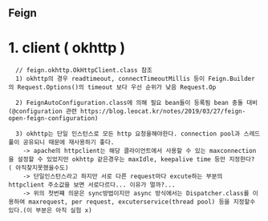 
## Feign
  # 1. client ( okhttp )
      // feign.okhttp.OkHttpClient.class 참조
      1) okhttp의 경우 readtimeout, connectTimeoutMillis 등이 Feign.Builder 의 Request.Options()의 timeout 보다 우선 순위가 낮음 Request.Op
      
      2) FeignAutoConfiguration.class에 의해 필요 bean들이 등록됨 bean 충돌 대비 (@configuration 관련 https://blog.leocat.kr/notes/2019/03/27/feign-open-feign-configuration)
      
      3) okhttp는 단일 인스턴스로 모든 http 요청을해야한다. connection pool과 스레드 풀이 공유되니 때문에 재사용하기 좋다.  
        -> apache의 httpclient는 해당 클라이언트에서 사용할 수 있는 maxconnection을 설정할 수 있었지만 okhttp 같은경우는 maxIdle, keepalive time 등만 지정한다? ( 아직찾지못했을수도)  
        -> 단일인스턴스라고 하지만 서로 다른 request마다 excute하는 부분의 httpclient 주소값을 보면 서로다르다... 이유가 멀까?...  
        -> 위의 첫번쨰 의문은 sync방법이지만 async 방식에서는 Dispatcher.class를 이용하여 maxrequest, per request, excuterservice(thread pool) 등을 지정할수 있다.(이 부분은 아직 실험 x)  
